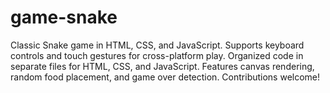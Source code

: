 # game-snake
Classic Snake game in HTML, CSS, and JavaScript. Supports keyboard controls and touch gestures for cross-platform play. Organized code in separate files for HTML, CSS, and JavaScript. Features canvas rendering, random food placement, and game over detection. Contributions welcome!
